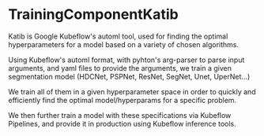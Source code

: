 # TrainingComponentKatib

Katib is Google Kubeflow's automl tool, used for finding the optimal hyperparameters for a model based on a variety of chosen algorithms.

Using Kubeflow's automl format, with pyhton's arg-parser to parse input arguments, and yaml files to provide the arguments, we train a given segmentation model (HDCNet, PSPNet, ResNet, SegNet, Unet, UperNet...)

We train all of them in a given hyperparameter space in order to quickly and efficiently find the optimal model/hyperparams for a specific problem.

We then further train a model with these specifications via Kubeflow Pipelines, and provide it in production using Kubeflow inference tools.

